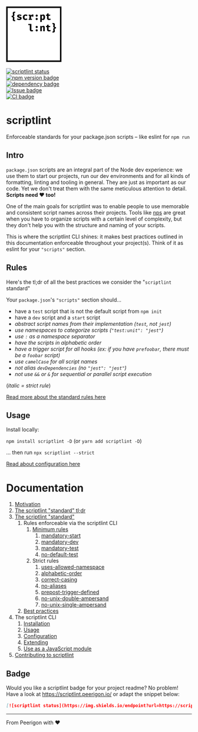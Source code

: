 <img src="https://raw.githubusercontent.com/peerigon/scriptlint/master/assets/scriptlint-logo.png" width="150" height="150"><br>

[![scriptlint status](https://img.shields.io/endpoint?url=https://scriptlint.peerigon.io/api/shield/scriptlint/latest)](https://scriptlint.peerigon.io/issues/scriptlint/latest)  
[![npm version badge](https://img.shields.io/npm/v/scriptlint?style=flat-square)](https://npmjs.com/package/scriptlint)  
[![dependency badge](https://img.shields.io/librariesio/release/npm/scriptlint?style=flat-square)](https://libraries.io/npm/scriptlint)  
[![Issue badge](https://img.shields.io/github/issues/peerigon/scriptlint?style=flat-square)](https://github.com/peerigon/scriptlint/issues)  
[![CI badge](https://github.com/peerigon/scriptlint/workflows/ci/badge.svg)](https://github.com/peerigon/scriptlint/actions?query=workflow%3Aci)  

# scriptlint

Enforceable standards for your package.json scripts – like eslint for `npm run`

## Intro

`package.json` scripts are an integral part of the Node dev experience: we use them to start our projects, run our dev environments and for all kinds of formatting, linting and tooling in general. They are just as important as our code. Yet we don't treat them with the same meticulous attention to detail. **Scripts need :heart: too!**

One of the main goals for scriptlint was to enable people to use memorable and consistent script names across their projects. Tools like [nps](https://github.com/sezna/nps) are great when you have to organize scripts with a certain level of complexity, but they don't help you with the structure and naming of your scripts.

This is where the scriptlint CLI shines: it makes best practices outlined in this documentation enforceable throughout your project(s). Think of it as eslint for your `"scripts"` section.


## Rules

Here's the tl;dr of all the best practices we consider the "`scriptlint` standard"

Your `package.json`'s `"scripts"` section should…

- have a `test` script that is not the default script from `npm init`
- have a `dev` script and a `start` script
- _abstract script names from their implementation (`test`, not `jest`)_
- _use namespaces to categorize scripts (`"test:unit": "jest"`)_
- _use `:` as a namespace separator_
- _have the scripts in alphabetic order_
- _have a trigger script for all hooks (ex: if you have `prefoobar`, there must be a `foobar` script)_
- _use `camelCase` for all script names_
- _not alias `devDependencies` (no `"jest": "jest"`)_
- _not use `&&` or `&` for sequential or parallel script execution_

(_italic = strict rule_)


[Read more about the standard rules here](https://github.com/peerigon/scriptlint/wiki/The-scriptlint-%22standard%22-tl%3Bdr)

## Usage

Install locally: 

`npm install scriptlint -D` (or `yarn add scriptlint -D`)

… then run `npx scriptlint --strict` 

[Read about configuration here](https://github.com/peerigon/scriptlint/wiki/Configuration)

# Documentation
<ol>
<li><a href="https://github.com/peerigon/scriptlint/wiki/Motivation">Motivation</a></li>
<li><a href="https://github.com/peerigon/scriptlint/wiki/The-scriptlint-%22standard%22-tl%3Bdr">The
scriptlint "standard" tl;dr</a></li>
<li>
<a href="https://github.com/peerigon/scriptlint/wiki/The-scriptlint-%22standard%22">The
scriptlint
"standard"</a>
<ol>
<li>Rules enforceable via the scriptlint CLI
<ol>
<li>
<a
href="https://github.com/peerigon/scriptlint/wiki/The-scriptlint-%22standard%22#minimum-rules">Minimum
rules</a>
<ol>
<li><a
href="https://github.com/peerigon/scriptlint/wiki/The-scriptlint-%22standard%22#mandatory-start-mandatory-dev-and-mandatory-test">mandatory-start</a>
</li>
<li><a
href="https://github.com/peerigon/scriptlint/wiki/The-scriptlint-%22standard%22#mandatory-start-mandatory-dev-and-mandatory-test">mandatory-dev</a>
</li>
<li><a
href="https://github.com/peerigon/scriptlint/wiki/The-scriptlint-%22standard%22#mandatory-start-mandatory-dev-and-mandatory-test">mandatory-test</a>
</li>
<li><a
href="https://github.com/peerigon/scriptlint/wiki/The-scriptlint-%22standard%22#mandatory-start-mandatory-dev-and-mandatory-test">no-default-test</a>
</li>
</ol>
</li>
<li>Strict rules
<ol>
<li><a
href="https://github.com/peerigon/scriptlint/wiki/uses-allowed-namespace">uses-allowed-namespace</a>
</li>
<li><a
href="https://github.com/peerigon/scriptlint/wiki/alphabetic-order">alphabetic-order</a>
</li>
<li><a href="https://github.com/peerigon/scriptlint/wiki/correct-casing">correct-casing</a>
</li>
<li><a href="https://github.com/peerigon/scriptlint/wiki/no-aliases">no-aliases</a>
</li>
<li><a
href="https://github.com/peerigon/scriptlint/wiki/prepost-trigger-defined">prepost-trigger-defined</a>
</li>
<li><a
href="https://github.com/peerigon/scriptlint/wiki/no-unix-double-ampersand">no-unix-double-ampersand</a>
</li>
<li><a
href="https://github.com/peerigon/scriptlint/wiki/no-unix-single-ampersand">no-unix-single-ampersand</a>
</li>
</ol>
</li>
</ol>
</li>
<li><a href="https://github.com/peerigon/scriptlint/wiki/Best-practices">Best
practices</a></li>
</ol>
</li>
<li>The scriptlint CLI
<ol>
<li><a href="https://github.com/peerigon/scriptlint/wiki/Installation">Installation</a></li>
<li><a href="https://github.com/peerigon/scriptlint/wiki/Usage">Usage</a></li>
<li><a href="https://github.com/peerigon/scriptlint/wiki/Configuration">Configuration</a></li>
<li><a href="https://github.com/peerigon/scriptlint/wiki/Extending">Extending</a>
</li>
<li><a href="https://github.com/peerigon/scriptlint/wiki/Use-as-a-JavaScript-module">Use as a
JavaScript module</a></li>
</ol>
</li>
<li><a href="https://github.com/peerigon/scriptlint/wiki/Contributing-to-scriptlint">Contributing to
scriptlint</a></li>
</ol>

## Badge

Would you like a scriptlint badge for your project readme? No problem! Have a look at https://scriptlint.peerigon.io/ or adapt the snippet below:

```markdown
[![scriptlint status](https://img.shields.io/endpoint?url=https://scriptlint.peerigon.io/api/shield/scriptlint/latest)](https://scriptlint.peerigon.io/issues/scriptlint/latest)
```

***

From Peerigon with ❤︎
